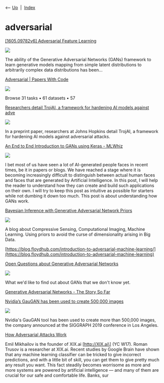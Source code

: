 <div class="nav">

⟵ [Up](index.html)  \|  [Index](index.html)

</div>

# adversarial

<div class="cards">

<div class="card">

<div class="card-title">

[\[1605.09782v6\] Adversarial Feature
Learning](https://arxiv.org/abs/1605.09782v6)

</div>

<div class="card-image">

[![](https://arxiv.org/static/browse/0.3.4/images/arxiv-logo-fb.png)](https://arxiv.org/abs/1605.09782v6)

</div>

The ability of the Generative Adversarial Networks (GANs) framework to
learn generative models mapping from simple latent distributions to
arbitrarily complex data distributions has been...

</div>

<div class="card">

<div class="card-title">

[Adversarial \| Papers With
Code](https://paperswithcode.com/area/adversarial)

</div>

<div class="card-image">

[![](https://paperswithcode.com/static/sota.jpeg)](https://paperswithcode.com/area/adversarial)

</div>

Browse 31 tasks • 61 datasets • 57

</div>

<div class="card">

<div class="card-title">

[Researchers detail TrojAI, a framework for hardening AI models against
adve](https://venturebeat.com/2020/03/17/researchers-detail-trojai-a-framework-for-hardening-ai-models-against-adversarial-attacks)

</div>

<div class="card-image">

[![](https://venturebeat.com/wp-content/uploads/2018/01/cyber-attack-shutterstock_690087028.jpg?w=1000?w=1200&strip=all)](https://venturebeat.com/2020/03/17/researchers-detail-trojai-a-framework-for-hardening-ai-models-against-adversarial-attacks)

</div>

In a preprint paper, researchers at Johns Hopkins detail TrojAI, a
framework for hardening AI models against adversarial attacks.

</div>

<div class="card">

<div class="card-title">

[An End to End Introduction to GANs using Keras -
MLWhiz](https://mlwhiz.com/blog/2019/06/17/gans)

</div>

<div class="card-image">

[![](https://mlwhiz.com/images/gans/faces.png)](https://mlwhiz.com/blog/2019/06/17/gans)

</div>

I bet most of us have seen a lot of AI-generated people faces in recent
times, be it in papers or blogs. We have reached a stage where it is
becoming increasingly difficult to distinguish between actual human
faces and faces that are generated by Artificial Intelligence. In this
post, I will help the reader to understand how they can create and build
such applications on their own. I will try to keep this post as
intuitive as possible for starters while not dumbing it down too much.
This post is about understanding how GANs work.

</div>

<div class="card">

<div class="card-title">

[Bayesian Inference with Generative Adversarial Network
Priors](http://nuit-blanche.blogspot.com/2019/10/bayesian-inference-with-generative.html)

</div>

<div class="card-image">

[![](https://blogger.googleusercontent.com/img/b/R29vZ2xl/AVvXsEjc3NOQQG5VJkSAZElSCzMtyFhseTGfCdfTOhO7SeWD27i1K8Sm03DjAWIzll32Z3QSGccSpl6sWerTj6fiLtFUqjJhFj3RWmLDgjacq5ju0gueDCX8-FvF9-HXNKYf7o-CcEcfXQ/s320/ganwasserstein.png)](http://nuit-blanche.blogspot.com/2019/10/bayesian-inference-with-generative.html)

</div>

A blog about Compressive Sensing, Computational Imaging, Machine
Learning. Using priors to avoid the curse of dimensionality arising in
Big Data.

</div>

<div class="card">

<div class="card-title">

[https://blog.floydhub.com/introduction-to-adversarial-machine-learning/](https://blog.floydhub.com/introduction-to-adversarial-machine-learning)

</div>

</div>

<div class="card">

<div class="card-title">

[Open Questions about Generative Adversarial
Networks](https://distill.pub/2019/gan-open-problems)

</div>

<div class="card-image">

[![](https://distill.pub/2019/gan-open-problems/thumbnail.jpg)](https://distill.pub/2019/gan-open-problems)

</div>

What we'd like to find out about GANs that we don't know yet.

</div>

<div class="card">

<div class="card-title">

[Generative Adversarial Networks - The Story So
Far](https://blog.floydhub.com/gans-story-so-far)

</div>

</div>

<div class="card">

<div class="card-title">

[Nvidia’s GauGAN has been used to create 500,000
images](https://venturebeat.com/2019/07/30/nvidias-gaugan-has-been-used-to-create-500000-images)

</div>

<div class="card-image">

[![](https://venturebeat.com/wp-content/uploads/2019/03/nvidia-gaugan.jpg?w=1024?w=1200&strip=all)](https://venturebeat.com/2019/07/30/nvidias-gaugan-has-been-used-to-create-500000-images)

</div>

Nvidia's GauGAN tool has been used to create more than 500,000 images,
the company announced at the SIGGRAPH 2019 conference in Los Angeles.

</div>

<div class="card">

<div class="card-title">

[How Adversarial Attacks
Work](http://blog.ycombinator.com/how-adversarial-attacks-work)

</div>

Emil Mikhailov is the founder of XIX.ai \[http://XIX.ai\] (YC W17).
Roman Trusov is a researcher at XIX.ai. Recent studies by Google Brain
have shown that any machine learning classifier can be tricked to give
incorrect predictions, and with a little bit of skill, you can get them
to give pretty much any result you want. This fact steadily becomes
worrisome as more and more systems are powered by artificial
intelligence — and many of them are crucial for our safe and comfortable
life. Banks, sur

</div>

</div>
